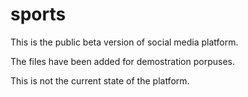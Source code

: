 # sports

This is the public beta version of social media platform.

The files have been added for demostration porpuses.

This is not the current state of the platform.
